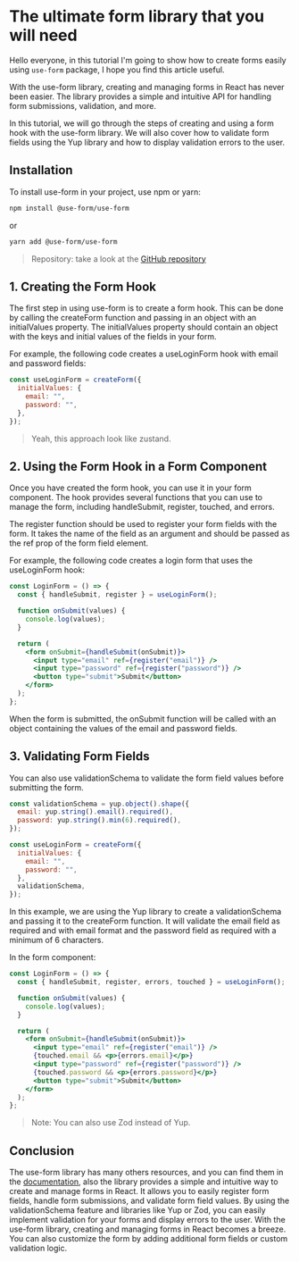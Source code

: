 # The ultimate form library that you will need

Hello everyone, in this tutorial I'm going to show how to create forms easily using `use-form` package, I hope you find this article useful.

With the use-form library, creating and managing forms in React has never been easier. The library provides a simple and intuitive API for handling form submissions, validation, and more.

In this tutorial, we will go through the steps of creating and using a form hook with the use-form library. We will also cover how to validate form fields using the Yup library and how to display validation errors to the user.

## Installation

To install use-form in your project, use npm or yarn:

```bash
npm install @use-form/use-form
```

or

```bash
yarn add @use-form/use-form
```

> Repository: take a look at the [GitHub repository](https://github.com/Jucian0/useform)

## 1. Creating the Form Hook

The first step in using use-form is to create a form hook. This can be done by calling the createForm function and passing in an object with an initialValues property. The initialValues property should contain an object with the keys and initial values of the fields in your form.

For example, the following code creates a useLoginForm hook with email and password fields:

```jsx
const useLoginForm = createForm({
  initialValues: {
    email: "",
    password: "",
  },
});
```

> Yeah, this approach look like zustand.

## 2. Using the Form Hook in a Form Component

Once you have created the form hook, you can use it in your form component. The hook provides several functions that you can use to manage the form, including handleSubmit, register, touched, and errors.

The register function should be used to register your form fields with the form. It takes the name of the field as an argument and should be passed as the ref prop of the form field element.

For example, the following code creates a login form that uses the useLoginForm hook:

```jsx
const LoginForm = () => {
  const { handleSubmit, register } = useLoginForm();

  function onSubmit(values) {
    console.log(values);
  }

  return (
    <form onSubmit={handleSubmit(onSubmit)}>
      <input type="email" ref={register("email")} />
      <input type="password" ref={register("password")} />
      <button type="submit">Submit</button>
    </form>
  );
};
```

When the form is submitted, the onSubmit function will be called with an object containing the values of the email and password fields.

## 3. Validating Form Fields

You can also use validationSchema to validate the form field values before submitting the form.

```jsx
const validationSchema = yup.object().shape({
  email: yup.string().email().required(),
  password: yup.string().min(6).required(),
});

const useLoginForm = createForm({
  initialValues: {
    email: "",
    password: "",
  },
  validationSchema,
});
```

In this example, we are using the Yup library to create a validationSchema and passing it to the createForm function. It will validate the email field as required and with email format and the password field as required with a minimum of 6 characters.

In the form component:

```jsx
const LoginForm = () => {
  const { handleSubmit, register, errors, touched } = useLoginForm();

  function onSubmit(values) {
    console.log(values);
  }

  return (
    <form onSubmit={handleSubmit(onSubmit)}>
      <input type="email" ref={register("email")} />
      {touched.email && <p>{errors.email}</p>}
      <input type="password" ref={register("password")} />
      {touched.password && <p>{errors.password}</p>}
      <button type="submit">Submit</button>
    </form>
  );
};
```

> Note: You can also use Zod instead of Yup.

## Conclusion

The use-form library has many others resources, and you can find them in the [documentation](https://www.useform.org/), also the library provides a simple and intuitive way to create and manage forms in React. It allows you to easily register form fields, handle form submissions, and validate form field values. By using the validationSchema feature and libraries like Yup or Zod, you can easily implement validation for your forms and display errors to the user. With the use-form library, creating and managing forms in React becomes a breeze. You can also customize the form by adding additional form fields or custom validation logic.
